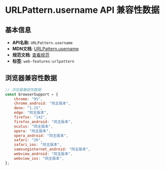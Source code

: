 # URLPattern.username API 兼容性数据

## 基本信息

- **API名称**: `URLPattern.username`
- **MDN文档**: [URLPattern.username](https://developer.mozilla.org/docs/Web/API/URLPattern/username)
- **规范文档**: [查看规范](https://urlpattern.spec.whatwg.org/#dom-urlpattern-username)
- **标签**: `web-features:urlpattern`

## 浏览器兼容性数据

```javascript
// 浏览器兼容性数据
const browserSupport = {
    chrome: "95",
    chrome_android: "同主版本",
    deno: "1.15",
    edge: "同主版本",
    firefox: "142",
    firefox_android: "同主版本",
    oculus: "同主版本",
    opera: "同主版本",
    opera_android: "同主版本",
    safari: "26",
    safari_ios: "同主版本",
    samsunginternet_android: "同主版本",
    webview_android: "同主版本",
    webview_ios: "同主版本",
};

```

